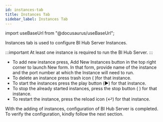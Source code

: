 ```yaml
---
id: instances-tab
title: Instances Tab
sidebar_label: Instances Tab
---
```


import useBaseUrl from "@docusaurus/useBaseUrl";

Instances tab is used to configure BI Hub Server Instances.

:::important
 At least one instance is required to run the BI Hub Server.
:::

* To add new instance press, Add New Instances button in the top right corner to launch New form. In that form, provide name of the instance and the port number at which the Instance will need to run.
* To delete an instance press trash icon (       )for that instance.
* To start the instances press the play button (:arrow_forward:) for that instance.
* To stop the already started instances, press the stop button (      ) for that instance.
* To restart the instance, press the reload icon (:leftwards_arrow_with_hook:) for that instance.

With the adding of instances, configuration of BI Hub Server is completed.
To verify the configuration, kindly follow the next section.

